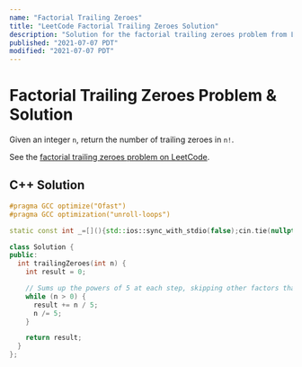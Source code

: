 ```yaml
---
name: "Factorial Trailing Zeroes"
title: "LeetCode Factorial Trailing Zeroes Solution"
description: "Solution for the factorial trailing zeroes problem from LeetCode."
published: "2021-07-07 PDT"
modified: "2021-07-07 PDT"
---
```


# Factorial Trailing Zeroes Problem & Solution

Given an integer `n`, return the number of trailing zeroes in `n!`.

See the [factorial trailing zeroes problem on LeetCode](https://leetcode.com/problems/factorial-trailing-zeroes).

## C++ Solution

```cpp
#pragma GCC optimize("Ofast")
#pragma GCC optimization("unroll-loops")

static const int _=[](){std::ios::sync_with_stdio(false);cin.tie(nullptr);cout.tie(nullptr);return 0;}();

class Solution {
public:
  int trailingZeroes(int n) {
    int result = 0;

    // Sums up the powers of 5 at each step, skipping other factors than 5.
    while (n > 0) {
      result += n / 5;
      n /= 5;
    }

    return result;
  }
};
```
